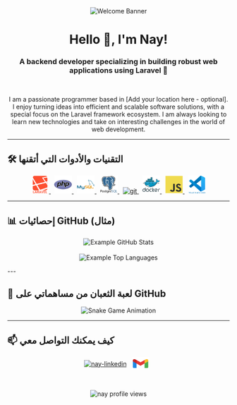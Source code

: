 <div align="center">
  <img src="رابط لصورة ترحيبية أو شعار - اختياري" alt="Welcome Banner" width="600"/>
</div>

<h1 align="center">Hello 👋, I'm Nay!</h1>
<h3 align="center">A backend developer specializing in building robust web applications using Laravel 🚀</h3>

<br>

<p align="center">
  I am a passionate programmer based in [Add your location here - optional]. I enjoy turning ideas into efficient and scalable software solutions, with a special focus on the Laravel framework ecosystem. I am always looking to learn new technologies and take on interesting challenges in the world of web development.
</p>

---

## 🛠️ التقنيات والأدوات التي أتقنها

<p align="center">
  <a href="https://laravel.com/" target="_blank" rel="noreferrer">
    <img src="https://raw.githubusercontent.com/devicons/devicon/master/icons/laravel/laravel-plain-wordmark.svg" alt="laravel" width="40" height="40"/>
  </a>
  &nbsp;
  <a href="https://www.php.net" target="_blank" rel="noreferrer">
    <img src="https://raw.githubusercontent.com/devicons/devicon/master/icons/php/php-original.svg" alt="php" width="40" height="40"/>
  </a>
  &nbsp;
  <a href="https://www.mysql.com/" target="_blank" rel="noreferrer">
    <img src="https://raw.githubusercontent.com/devicons/devicon/master/icons/mysql/mysql-original-wordmark.svg" alt="mysql" width="40" height="40"/>
  </a>
  &nbsp;
   <a href="https://www.postgresql.org" target="_blank" rel="noreferrer"> 
    <img src="https://raw.githubusercontent.com/devicons/devicon/1119b9f84c022097a0805a350ebca43897236a66/icons/postgresql/postgresql-original-wordmark.svg" alt="postgresql" width="40" height="40"/> 
  </a>
  &nbsp;
  <a href="https://git-scm.com/" target="_blank" rel="noreferrer">
    <img src="https://www.vectorlogo.zone/logos/git-scm/git-scm-icon.svg" alt="git" width="40" height="40"/>
  </a>
  &nbsp;
   <a href="https://www.docker.com/" target="_blank" rel="noreferrer"> 
    <img src="https://raw.githubusercontent.com/devicons/devicon/1119b9f84c022097a0805a350ebca43897236a66/icons/docker/docker-original-wordmark.svg" alt="docker" width="40" height="40"/> 
  </a>
  &nbsp;
  <a href="https://developer.mozilla.org/en-US/docs/Web/JavaScript" target="_blank" rel="noreferrer"> 
    <img src="https://raw.githubusercontent.com/devicons/devicon/1119b9f84c022097a0805a350ebca43897236a66/icons/javascript/javascript-original.svg" alt="javascript" width="40" height="40"/> 
  </a>
  &nbsp;
   <a href="https://code.visualstudio.com/" target="_blank" rel="noreferrer"> 
     <img src="https://raw.githubusercontent.com/devicons/devicon/1119b9f84c022097a0805a350ebca43897236a66/icons/vscode/vscode-original-wordmark.svg" alt="vscode" width="40" height="40"/> 
   </a>
  </p>

---

## 📊 إحصائيات GitHub (مثال)

<p align="center">
  <img align="center" src="https://github-readme-stats.vercel.app/api?username=anuraghazra&show_icons=true&locale=en&theme=tokyonight&hide_border=true" alt="Example GitHub Stats" />
  <br><br>
  <img align="center" src="https://github-readme-stats.vercel.app/api/top-langs?username=anuraghazra&locale=en&layout=compact&theme=tokyonight&hide_border=true" alt="Example Top Languages" />
</p>
---

## 🐍 لعبة الثعبان من مساهماتي على GitHub

<div align="center">
  <img src="https://github.com/اسم_المستخدم_الخاص_بك/اسم_المستخدم_الخاص_بك/blob/output/github-contribution-grid-snake.svg" alt="Snake Game Animation"/>
</div>

---

## 📫 كيف يمكنك التواصل معي

<p align="center">
<a href="رابط_حسابك_على_لينكدإن" target="blank"><img align="center" src="https://raw.githubusercontent.com/rahuldkjain/github-profile-readme-generator/master/src/images/icons/Social/linked-in-alt.svg" alt="nay-linkedin" height="30" width="40" /></a> &nbsp;
<a href="mailto:بريدك_الإلكتروني" target="blank"><img align="center" src="https://raw.githubusercontent.com/rahuldkjain/github-profile-readme-generator/master/src/images/icons/Social/gmail.svg" alt="nay-email" height="30" width="40" /></a> &nbsp;
</p>

<br>

<p align="center">
  <img src="https://komarev.com/ghpvc/?username=اسم_المستخدم_الخاص_بك&label=Profile%20views&color=0e75b6&style=flat" alt="nay profile views" />
</p>
